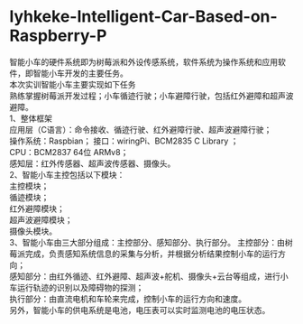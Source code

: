 # lyhkeke-Intelligent-Car-Based-on-Raspberry-P
智能小车的硬件系统即为树莓派和外设传感系统，软件系统为操作系统和应用软件，即智能小车开发的主要任务。  
本次实训智能小车主要实现如下任务  
熟练掌握树莓派开发过程；小车循迹行驶；小车避障行驶，包括红外避障和超声波避障。  
1、整体框架  
应用层（C语言）：命令接收、循迹行驶、红外避障行驶、超声波避障行驶；  
操作系统：Raspbian； 
接口：wiringPi、BCM2835 C Library ；  
CPU：BCM2837 64位 ARMv8；  
感知层：红外传感器、超声波传感器、摄像头。  
2、智能小车主控包括以下模块：  
主控模块；  
循迹模块；  
红外避障模块；  
超声波避障模块；  
摄像头模块。  
3、智能小车由三大部分组成：主控部分、感知部分、执行部分。 
主控部分：由树莓派完成，负责感知系统信息的采集与分析，并根据分析结果控制小车的运行方向；  
感知部分：由红外循迹、红外避障、超声波+舵机、摄像头+云台等组成，进行小车运行轨迹的识别以及障碍物的探测；  
执行部分：由直流电机和车轮来完成，控制小车的运行方向和速度。  
另外，智能小车的供电系统是电池，电压表可以实时监测电池的电压状态。 

